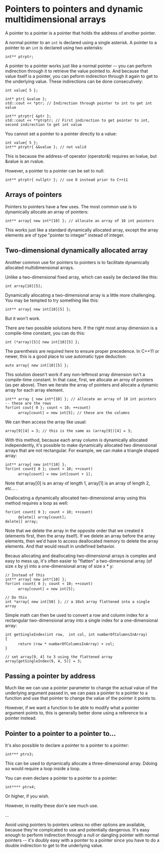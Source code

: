 # Pointers to pointers and dynamic multidimensional arrays

A pointer to a pointer is a pointer that holds the address of another pointer.

A normal pointer to an `int` is declared using a single asterisk. A pointer to a pointer to an `int` is declared using two asterisks:  

` int** ptrptr; `  

A pointer to a pointer works just like a normal pointer -- you can perform indirection through it to retrieve the value pointed to. And because that value itself is a pointer, you can peform indirection through it again to get to the underlying value. These indirections can be done consecutively:  

` int value{ 5 }; `  

` int* ptr{ &value }; `  
` std::cout << *ptr; // Indirection through pointer to int to get int value `  

` int** ptrptr{ &ptr }; `  
` std::cout << **ptrptr; // First indirection to get pointer to int, second indirection to get int value `  

You cannot set a pointer to a pointer directly to a value:

` int value{ 5 }; `  
` int** ptrptr{ &&value }; // not valid `  

This is because the address-of operator (operator&) requires an lvalue, but &value is an rvalue.

However, a pointer to a pointer can be set to null: 

` int** ptrptr{ nullptr }; // use 0 instead prior to C++11 `  

## Arrays of pointers

Pointers to pointers have a few uses. The most common use is to dynamically allocate an array of pointers: 

` int** array{ new int*[10] }; // allocate an array of 10 int pointers `  

This works just like a standard dynamically allocated array, except the array elements are of type "pointer to integer" instead of integer.

## Two-dimensional dynamically allocated array

Another common use for pointers to pointers is to facilitate dynamically allocated multidimensional arrays.

Unlike a two-dimensional fixed array, which can easily be declared like this:

` int array[10][5]; `  

Dynamically allocating a two-dimensional array is a little more challenging. You may be tempted to try something like this:

` int** array{ new int[10][5] }; `  

But it won't work.

There are two possible solutions here. If the right most array dimension is a compile-time constant, you can do this:  

` int (*array)[5]{ new int[10][5] }; `  

The parenthesis are required here to ensure proper precedence. In C++11 or newer, this is a good place to use automatic type deduction:  

` auto array{ new int[10][5] }; `  

This solution doesn't work if any non-leftmost array dimension isn't a compile-time constant. In that case, first, we allocate an arroy of pointers (as per above). Then we iterate the array of pointers and allocate a dynamic array for each array element. 

` int** array { new int*[10] }; // allocate an array of 10 int pointers -- these are the rows `  
` for(int cout{ 0 }; count < 10; ++count) `  
&emsp;&emsp;&emsp;` array[count] = new int[5]; // these are the columns `  

We can then access the array like usual:  

` array[9][4] = 3; // this is the same as (array[9])[4] = 3; `  

With this method, because each array column is dynamically allocated independently, it's possible to make dynamically allocated two dimensional arrays that are not rectangular. For example, we can make a triangle shaped array:  

` int** array{ new int*[10] }; `  
` for(int count{ 0 }; count < 10; ++count) `  
&emsp;&emsp;&emsp;` array[count] = new int[count + 1]; `  

Note that array[0] is an array of length 1, array[1] is an array of length 2, etc... .

Deallocating a dynamically allocated two-dimensional array using this method requires a loop as well:

` for(int count{ 0 }; count < 10; ++count) `  
&emsp;&emsp;&emsp;` delete[] array[count]; `  
` delete[] array; `  

Note that we delete the array in the opposite order that we created it (elements first, then the array itself). If we delete an array before the array elements, then we'd have to access deallocated memory to delete the array elements. And that would result in undefined behavior.

Becaus allocating and deallocating two-dimensional arrays is complex and easy to mess up, it's often easier to "flatten" a two-dimensional array (of size x by y) into a one-dimensional array of size x * y:  

` // Instead of this `  
` int** array{ new int*[10] }; `  
` for(int count{ 0 }; count < 10; ++count) `  
&emsp;&emsp;&emsp;` array[count] = new int[5]; `  

` // Do this `  
` int *array{ new int[50] }; // a 10x5 array flattened into a single array `  

Simple math can then be used to convert a row and column index for a rectangular two-dimensional array into a single index for a one-dimensional array:  

` int getSingleIndex(int row,  int col, int numberOfColumnsInArray) `  
` { `  
&emsp;&emsp;&emsp;` return (row * numberOfColumnsInArray) + col; `  
` } `  

` // set array[9, 4] to 3 using the flattened array `  
` array[getSingleIndex(9, 4, 5)] = 3; `  

## Passing a pointer by address

Much like we can use a pointer parameter to change the actual value of the underlying argument passed in, we can pass a pointer to a pointer to a function and use that pointer to change the value of the pointer it points to.

However, if we want a function to be able to modify what a pointer argument points to, this is generally better done using a reference to a pointer instead.

## Pointer to a pointer to a pointer to...  

It's also possible to declare a pointer to a pointer to a pointer:  

` int*** ptrx3; `  

This can be used to dynamically allocate a three-dimensional array. Ddoing so would require a loop inside a loop.

You can even declare a pointer to a pointer to a pointer:  

` int**** ptrx4; `  

Or higher, if you wish.  

However, in reality these don'e see much use.

...  

Avoid using pointers to pointers unless no other options are available, because they're complcated to use and potentially dangerous. It's easy enough to perform indirection through a null or dangling pointer with normal pointers -- it's doubly easy with a pointer to a pointer since you have to do a double indirection to get to the underlying value.
